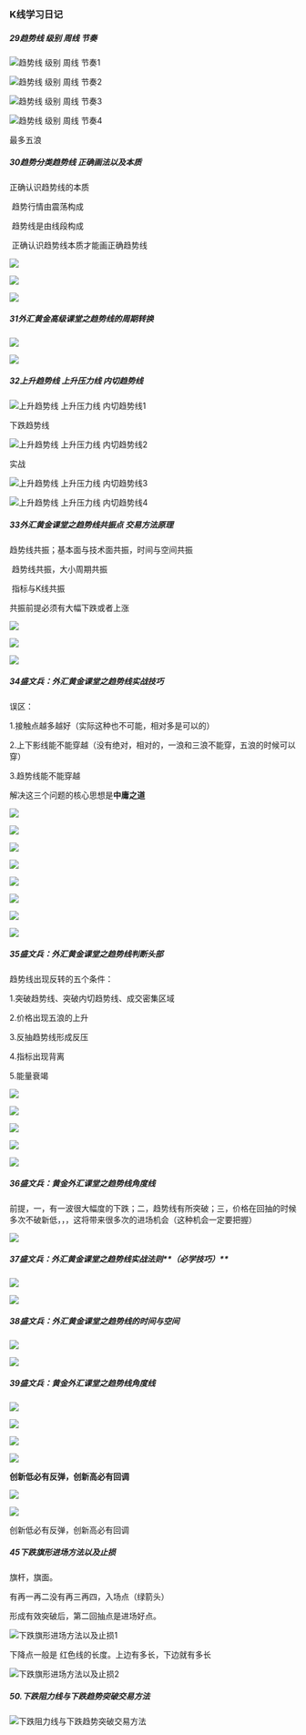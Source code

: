 ### K线学习日记

##### 29趋势线 级别 周线 节奏

![趋势线 级别 周线 节奏1](https://github.com/IgarashiTakashi/Shengwenbing/raw/master/ShengwenbingPic/29%E8%B6%8B%E5%8A%BF%E7%BA%BF%20%E7%BA%A7%E5%88%AB%20%E5%91%A8%E7%BA%BF%20%E8%8A%82%E5%A5%8F1.png)

![趋势线 级别 周线 节奏2](https://github.com/IgarashiTakashi/Shengwenbing/raw/master/ShengwenbingPic/29%E8%B6%8B%E5%8A%BF%E7%BA%BF%20%E7%BA%A7%E5%88%AB%20%E5%91%A8%E7%BA%BF%20%E8%8A%82%E5%A5%8F2.png)

![趋势线 级别 周线 节奏3](https://github.com/IgarashiTakashi/Shengwenbing/raw/master/ShengwenbingPic/29%E8%B6%8B%E5%8A%BF%E7%BA%BF%20%E7%BA%A7%E5%88%AB%20%E5%91%A8%E7%BA%BF%20%E8%8A%82%E5%A5%8F3.png)

![趋势线 级别 周线 节奏4](https://github.com/IgarashiTakashi/Shengwenbing/raw/master/ShengwenbingPic/29%E8%B6%8B%E5%8A%BF%E7%BA%BF%20%E7%BA%A7%E5%88%AB%20%E5%91%A8%E7%BA%BF%20%E8%8A%82%E5%A5%8F4.png)



最多五浪

##### 30趋势分类趋势线 正确画法以及本质

正确认识趋势线的本质

​	趋势行情由震荡构成

​	趋势线是由线段构成

​	正确认识趋势线本质才能画正确趋势线

![](https://github.com/IgarashiTakashi/Shengwenbing/raw/master/ShengwenbingPic/30%E6%AD%A3%E7%A1%AE%E7%94%BB%E6%B3%95%E4%BB%A5%E5%8F%8A%E6%9C%AC%E8%B4%A81.png)

![](https://github.com/IgarashiTakashi/Shengwenbing/raw/master/ShengwenbingPic/30%E6%AD%A3%E7%A1%AE%E7%94%BB%E6%B3%95%E4%BB%A5%E5%8F%8A%E6%9C%AC%E8%B4%A82.png)

![](https://github.com/IgarashiTakashi/Shengwenbing/raw/master/ShengwenbingPic/30%E6%AD%A3%E7%A1%AE%E7%94%BB%E6%B3%95%E4%BB%A5%E5%8F%8A%E6%9C%AC%E8%B4%A83.png)



##### 31外汇黄金高级课堂之趋势线的周期转换

![](https://github.com/IgarashiTakashi/Shengwenbing/raw/master/ShengwenbingPic/31%E5%A4%96%E6%B1%87%E9%BB%84%E9%87%91%E9%AB%98%E7%BA%A7%E8%AF%BE%E5%A0%82%E4%B9%8B%E8%B6%8B%E5%8A%BF%E7%BA%BF%E7%9A%84%E5%91%A8%E6%9C%9F%E8%BD%AC%E6%8D%A21.png)

![](https://github.com/IgarashiTakashi/Shengwenbing/raw/master/ShengwenbingPic/31%E5%A4%96%E6%B1%87%E9%BB%84%E9%87%91%E9%AB%98%E7%BA%A7%E8%AF%BE%E5%A0%82%E4%B9%8B%E8%B6%8B%E5%8A%BF%E7%BA%BF%E7%9A%84%E5%91%A8%E6%9C%9F%E8%BD%AC%E6%8D%A22.png)

##### 32上升趋势线 上升压力线 内切趋势线

![上升趋势线 上升压力线 内切趋势线1](https://github.com/IgarashiTakashi/Shengwenbing/raw/master/ShengwenbingPic/32%E4%B8%8A%E5%8D%87%E8%B6%8B%E5%8A%BF%E7%BA%BF%20%E4%B8%8A%E5%8D%87%E5%8E%8B%E5%8A%9B%E7%BA%BF%20%E5%86%85%E5%88%87%E8%B6%8B%E5%8A%BF%E7%BA%BF1.png)



下跌趋势线

![上升趋势线 上升压力线 内切趋势线2](https://github.com/IgarashiTakashi/Shengwenbing/raw/master/ShengwenbingPic/32%E4%B8%8A%E5%8D%87%E8%B6%8B%E5%8A%BF%E7%BA%BF%20%E4%B8%8A%E5%8D%87%E5%8E%8B%E5%8A%9B%E7%BA%BF%20%E5%86%85%E5%88%87%E8%B6%8B%E5%8A%BF%E7%BA%BF2.png)

实战

![上升趋势线 上升压力线 内切趋势线3](https://github.com/IgarashiTakashi/Shengwenbing/raw/master/ShengwenbingPic/32%E4%B8%8A%E5%8D%87%E8%B6%8B%E5%8A%BF%E7%BA%BF%20%E4%B8%8A%E5%8D%87%E5%8E%8B%E5%8A%9B%E7%BA%BF%20%E5%86%85%E5%88%87%E8%B6%8B%E5%8A%BF%E7%BA%BF3.png)

![上升趋势线 上升压力线 内切趋势线4](https://github.com/IgarashiTakashi/Shengwenbing/raw/master/ShengwenbingPic/32%E4%B8%8A%E5%8D%87%E8%B6%8B%E5%8A%BF%E7%BA%BF%20%E4%B8%8A%E5%8D%87%E5%8E%8B%E5%8A%9B%E7%BA%BF%20%E5%86%85%E5%88%87%E8%B6%8B%E5%8A%BF%E7%BA%BF4.png)

##### 33外汇黄金课堂之趋势线共振点 交易方法原理

趋势线共振；基本面与技术面共振，时间与空间共振

​						趋势线共振，大小周期共振

​						指标与K线共振

共振前提必须有大幅下跌或者上涨

![](https://github.com/IgarashiTakashi/Shengwenbing/raw/master/ShengwenbingPic/33%E5%A4%96%E6%B1%87%E9%BB%84%E9%87%91%E8%AF%BE%E5%A0%82%E4%B9%8B%E8%B6%8B%E5%8A%BF%E7%BA%BF%E5%85%B1%E6%8C%AF%E7%82%B9%20%E4%BA%A4%E6%98%93%E6%96%B9%E6%B3%95%E5%8E%9F%E7%90%861.png)

![](https://github.com/IgarashiTakashi/Shengwenbing/raw/master/ShengwenbingPic/33%E5%A4%96%E6%B1%87%E9%BB%84%E9%87%91%E8%AF%BE%E5%A0%82%E4%B9%8B%E8%B6%8B%E5%8A%BF%E7%BA%BF%E5%85%B1%E6%8C%AF%E7%82%B9%20%E4%BA%A4%E6%98%93%E6%96%B9%E6%B3%95%E5%8E%9F%E7%90%862.png)

![](https://github.com/IgarashiTakashi/Shengwenbing/raw/master/ShengwenbingPic/33%E5%A4%96%E6%B1%87%E9%BB%84%E9%87%91%E8%AF%BE%E5%A0%82%E4%B9%8B%E8%B6%8B%E5%8A%BF%E7%BA%BF%E5%85%B1%E6%8C%AF%E7%82%B9%20%E4%BA%A4%E6%98%93%E6%96%B9%E6%B3%95%E5%8E%9F%E7%90%863.png)

##### 34盛文兵：外汇黄金课堂之趋势线实战技巧

误区：

1.接触点越多越好（实际这种也不可能，相对多是可以的）

2.上下影线能不能穿越（没有绝对，相对的，一浪和三浪不能穿，五浪的时候可以穿）

3.趋势线能不能穿越

解决这三个问题的核心思想是**中庸之道**

![](https://github.com/IgarashiTakashi/Shengwenbing/raw/master/ShengwenbingPic/34%E7%9B%9B%E6%96%87%E5%85%B5%EF%BC%9A%E5%A4%96%E6%B1%87%E9%BB%84%E9%87%91%E8%AF%BE%E5%A0%82%E4%B9%8B%E8%B6%8B%E5%8A%BF%E7%BA%BF%E5%AE%9E%E6%88%98%E6%8A%80%E5%B7%A71.png)

![](https://github.com/IgarashiTakashi/Shengwenbing/raw/master/ShengwenbingPic/34%E7%9B%9B%E6%96%87%E5%85%B5%EF%BC%9A%E5%A4%96%E6%B1%87%E9%BB%84%E9%87%91%E8%AF%BE%E5%A0%82%E4%B9%8B%E8%B6%8B%E5%8A%BF%E7%BA%BF%E5%AE%9E%E6%88%98%E6%8A%80%E5%B7%A72.png)

![](https://github.com/IgarashiTakashi/Shengwenbing/raw/master/ShengwenbingPic/34%E7%9B%9B%E6%96%87%E5%85%B5%EF%BC%9A%E5%A4%96%E6%B1%87%E9%BB%84%E9%87%91%E8%AF%BE%E5%A0%82%E4%B9%8B%E8%B6%8B%E5%8A%BF%E7%BA%BF%E5%AE%9E%E6%88%98%E6%8A%80%E5%B7%A73.png)

![](https://github.com/IgarashiTakashi/Shengwenbing/raw/master/ShengwenbingPic/34%E7%9B%9B%E6%96%87%E5%85%B5%EF%BC%9A%E5%A4%96%E6%B1%87%E9%BB%84%E9%87%91%E8%AF%BE%E5%A0%82%E4%B9%8B%E8%B6%8B%E5%8A%BF%E7%BA%BF%E5%AE%9E%E6%88%98%E6%8A%80%E5%B7%A74.png)

![](https://github.com/IgarashiTakashi/Shengwenbing/raw/master/ShengwenbingPic/34%E7%9B%9B%E6%96%87%E5%85%B5%EF%BC%9A%E5%A4%96%E6%B1%87%E9%BB%84%E9%87%91%E8%AF%BE%E5%A0%82%E4%B9%8B%E8%B6%8B%E5%8A%BF%E7%BA%BF%E5%AE%9E%E6%88%98%E6%8A%80%E5%B7%A75.png)

![](https://github.com/IgarashiTakashi/Shengwenbing/raw/master/ShengwenbingPic/34%E7%9B%9B%E6%96%87%E5%85%B5%EF%BC%9A%E5%A4%96%E6%B1%87%E9%BB%84%E9%87%91%E8%AF%BE%E5%A0%82%E4%B9%8B%E8%B6%8B%E5%8A%BF%E7%BA%BF%E5%AE%9E%E6%88%98%E6%8A%80%E5%B7%A76.png)

![](https://github.com/IgarashiTakashi/Shengwenbing/raw/master/ShengwenbingPic/34%E7%9B%9B%E6%96%87%E5%85%B5%EF%BC%9A%E5%A4%96%E6%B1%87%E9%BB%84%E9%87%91%E8%AF%BE%E5%A0%82%E4%B9%8B%E8%B6%8B%E5%8A%BF%E7%BA%BF%E5%AE%9E%E6%88%98%E6%8A%80%E5%B7%A77.png)

![](https://github.com/IgarashiTakashi/Shengwenbing/raw/master/ShengwenbingPic/34%E7%9B%9B%E6%96%87%E5%85%B5%EF%BC%9A%E5%A4%96%E6%B1%87%E9%BB%84%E9%87%91%E8%AF%BE%E5%A0%82%E4%B9%8B%E8%B6%8B%E5%8A%BF%E7%BA%BF%E5%AE%9E%E6%88%98%E6%8A%80%E5%B7%A78.png)



##### 35盛文兵：外汇黄金课堂之趋势线判断头部

趋势线出现反转的五个条件：

1.突破趋势线、突破内切趋势线、成交密集区域

2.价格出现五浪的上升

3.反抽趋势线形成反压

4.指标出现背离

5.能量衰竭

![](https://github.com/IgarashiTakashi/Shengwenbing/raw/master/ShengwenbingPic/35%E7%9B%9B%E6%96%87%E5%85%B5%EF%BC%9A%E5%A4%96%E6%B1%87%E9%BB%84%E9%87%91%E8%AF%BE%E5%A0%82%E4%B9%8B%E8%B6%8B%E5%8A%BF%E7%BA%BF%E5%88%A4%E6%96%AD%E5%A4%B4%E9%83%A81.png)

![](https://github.com/IgarashiTakashi/Shengwenbing/raw/master/ShengwenbingPic/35%E7%9B%9B%E6%96%87%E5%85%B5%EF%BC%9A%E5%A4%96%E6%B1%87%E9%BB%84%E9%87%91%E8%AF%BE%E5%A0%82%E4%B9%8B%E8%B6%8B%E5%8A%BF%E7%BA%BF%E5%88%A4%E6%96%AD%E5%A4%B4%E9%83%A82.png)

![](https://github.com/IgarashiTakashi/Shengwenbing/raw/master/ShengwenbingPic/35%E7%9B%9B%E6%96%87%E5%85%B5%EF%BC%9A%E5%A4%96%E6%B1%87%E9%BB%84%E9%87%91%E8%AF%BE%E5%A0%82%E4%B9%8B%E8%B6%8B%E5%8A%BF%E7%BA%BF%E5%88%A4%E6%96%AD%E5%A4%B4%E9%83%A83.png)

![](https://github.com/IgarashiTakashi/Shengwenbing/raw/master/ShengwenbingPic/35%E7%9B%9B%E6%96%87%E5%85%B5%EF%BC%9A%E5%A4%96%E6%B1%87%E9%BB%84%E9%87%91%E8%AF%BE%E5%A0%82%E4%B9%8B%E8%B6%8B%E5%8A%BF%E7%BA%BF%E5%88%A4%E6%96%AD%E5%A4%B4%E9%83%A84.png)

![](https://github.com/IgarashiTakashi/Shengwenbing/raw/master/ShengwenbingPic/35%E7%9B%9B%E6%96%87%E5%85%B5%EF%BC%9A%E5%A4%96%E6%B1%87%E9%BB%84%E9%87%91%E8%AF%BE%E5%A0%82%E4%B9%8B%E8%B6%8B%E5%8A%BF%E7%BA%BF%E5%88%A4%E6%96%AD%E5%A4%B4%E9%83%A85.png)



##### 36盛文兵：黄金外汇课堂之趋势线角度线

前提，一，有一波很大幅度的下跌；二，趋势线有所突破；三，价格在回抽的时候多次不破新低，，，这将带来很多次的进场机会（这种机会一定要把握）

![](https://github.com/IgarashiTakashi/Shengwenbing/raw/master/ShengwenbingPic/36%E7%9B%9B%E6%96%87%E5%85%B5%EF%BC%9A%E9%BB%84%E9%87%91%E5%A4%96%E6%B1%87%E8%AF%BE%E5%A0%82%E4%B9%8B%E8%B6%8B%E5%8A%BF%E7%BA%BF%E8%A7%92%E5%BA%A6%E7%BA%BF.png)



##### 37盛文兵：外汇黄金课堂之趋势线实战法则**（*必学技巧*）**

![](https://github.com/IgarashiTakashi/Shengwenbing/raw/master/ShengwenbingPic/37%E7%9B%9B%E6%96%87%E5%85%B5%EF%BC%9A%E5%A4%96%E6%B1%87%E9%BB%84%E9%87%91%E8%AF%BE%E5%A0%82%E4%B9%8B%E8%B6%8B%E5%8A%BF%E7%BA%BF%E5%AE%9E%E6%88%98%E6%B3%95%E5%88%99%EF%BC%88%E5%BF%85%E5%AD%A6%E6%8A%80%E5%B7%A7%EF%BC%891.png)

![](https://github.com/IgarashiTakashi/Shengwenbing/raw/master/ShengwenbingPic/37%E7%9B%9B%E6%96%87%E5%85%B5%EF%BC%9A%E5%A4%96%E6%B1%87%E9%BB%84%E9%87%91%E8%AF%BE%E5%A0%82%E4%B9%8B%E8%B6%8B%E5%8A%BF%E7%BA%BF%E5%AE%9E%E6%88%98%E6%B3%95%E5%88%99%EF%BC%88%E5%BF%85%E5%AD%A6%E6%8A%80%E5%B7%A7%EF%BC%892.png)



##### 38盛文兵：外汇黄金课堂之趋势线的时间与空间

![](https://github.com/IgarashiTakashi/Shengwenbing/raw/master/ShengwenbingPic/38%E7%9B%9B%E6%96%87%E5%85%B5%EF%BC%9A%E5%A4%96%E6%B1%87%E9%BB%84%E9%87%91%E8%AF%BE%E5%A0%82%E4%B9%8B%E8%B6%8B%E5%8A%BF%E7%BA%BF%E7%9A%84%E6%97%B6%E9%97%B4%E4%B8%8E%E7%A9%BA%E9%97%B41.png)

![](https://github.com/IgarashiTakashi/Shengwenbing/raw/master/ShengwenbingPic/38%E7%9B%9B%E6%96%87%E5%85%B5%EF%BC%9A%E5%A4%96%E6%B1%87%E9%BB%84%E9%87%91%E8%AF%BE%E5%A0%82%E4%B9%8B%E8%B6%8B%E5%8A%BF%E7%BA%BF%E7%9A%84%E6%97%B6%E9%97%B4%E4%B8%8E%E7%A9%BA%E9%97%B42.png)



##### 39盛文兵：黄金外汇课堂之趋势线角度线

![](https://github.com/IgarashiTakashi/Shengwenbing/raw/master/ShengwenbingPic/39%E7%9B%9B%E6%96%87%E5%85%B5%EF%BC%9A%E5%A4%96%E6%B1%87%E9%BB%84%E9%87%91%E8%AF%BE%E5%A0%82%E4%B9%8B%E8%B6%8B%E5%8A%BF%E7%BA%BF%E5%BA%95%E9%83%A8%E9%A1%B6%E9%83%A8%E4%BA%A4%E6%98%93%E6%8A%80%E5%B7%A71.png)

![](https://github.com/IgarashiTakashi/Shengwenbing/raw/master/ShengwenbingPic/39%E7%9B%9B%E6%96%87%E5%85%B5%EF%BC%9A%E5%A4%96%E6%B1%87%E9%BB%84%E9%87%91%E8%AF%BE%E5%A0%82%E4%B9%8B%E8%B6%8B%E5%8A%BF%E7%BA%BF%E5%BA%95%E9%83%A8%E9%A1%B6%E9%83%A8%E4%BA%A4%E6%98%93%E6%8A%80%E5%B7%A72.png)

![](https://github.com/IgarashiTakashi/Shengwenbing/raw/master/ShengwenbingPic/39%E7%9B%9B%E6%96%87%E5%85%B5%EF%BC%9A%E5%A4%96%E6%B1%87%E9%BB%84%E9%87%91%E8%AF%BE%E5%A0%82%E4%B9%8B%E8%B6%8B%E5%8A%BF%E7%BA%BF%E5%BA%95%E9%83%A8%E9%A1%B6%E9%83%A8%E4%BA%A4%E6%98%93%E6%8A%80%E5%B7%A73.png)

![](https://github.com/IgarashiTakashi/Shengwenbing/raw/master/ShengwenbingPic/39%E7%9B%9B%E6%96%87%E5%85%B5%EF%BC%9A%E5%A4%96%E6%B1%87%E9%BB%84%E9%87%91%E8%AF%BE%E5%A0%82%E4%B9%8B%E8%B6%8B%E5%8A%BF%E7%BA%BF%E5%BA%95%E9%83%A8%E9%A1%B6%E9%83%A8%E4%BA%A4%E6%98%93%E6%8A%80%E5%B7%A74.png)

**创新低必有反弹，创新高必有回调**

![](https://github.com/IgarashiTakashi/Shengwenbing/raw/master/ShengwenbingPic/39%E7%9B%9B%E6%96%87%E5%85%B5%EF%BC%9A%E5%A4%96%E6%B1%87%E9%BB%84%E9%87%91%E8%AF%BE%E5%A0%82%E4%B9%8B%E8%B6%8B%E5%8A%BF%E7%BA%BF%E5%BA%95%E9%83%A8%E9%A1%B6%E9%83%A8%E4%BA%A4%E6%98%93%E6%8A%80%E5%B7%A75.png)

![](https://github.com/IgarashiTakashi/Shengwenbing/raw/master/ShengwenbingPic/39%E7%9B%9B%E6%96%87%E5%85%B5%EF%BC%9A%E5%A4%96%E6%B1%87%E9%BB%84%E9%87%91%E8%AF%BE%E5%A0%82%E4%B9%8B%E8%B6%8B%E5%8A%BF%E7%BA%BF%E5%BA%95%E9%83%A8%E9%A1%B6%E9%83%A8%E4%BA%A4%E6%98%93%E6%8A%80%E5%B7%A76.png)

创新低必有反弹，创新高必有回调



##### 45下跌旗形进场方法以及止损

旗杆，旗面。

有再一再二没有再三再四，入场点（绿箭头）

形成有效突破后，第二回抽点是进场好点。



![下跌旗形进场方法以及止损1](https://github.com/IgarashiTakashi/Shengwenbing/raw/master/ShengwenbingPic/45%E4%B8%8B%E8%B7%8C%E6%97%97%E5%BD%A2%E8%BF%9B%E5%9C%BA%E6%96%B9%E6%B3%95%E4%BB%A5%E5%8F%8A%E6%AD%A2%E6%8D%9F1.png)

下降点一般是 红色线的长度。上边有多长，下边就有多长

![下跌旗形进场方法以及止损2](https://github.com/IgarashiTakashi/Shengwenbing/raw/master/ShengwenbingPic/45%E4%B8%8B%E8%B7%8C%E6%97%97%E5%BD%A2%E8%BF%9B%E5%9C%BA%E6%96%B9%E6%B3%95%E4%BB%A5%E5%8F%8A%E6%AD%A2%E6%8D%9F2.png)

##### 50.下跌阻力线与下跌趋势突破交易方法

![下跌阻力线与下跌趋势突破交易方法](https://github.com/IgarashiTakashi/Shengwenbing/raw/master/ShengwenbingPic/50%E4%B8%8B%E8%B7%8C%E9%98%BB%E5%8A%9B%E7%BA%BF%E4%B8%8E%E4%B8%8B%E8%B7%8C%E8%B6%8B%E5%8A%BF%E7%AA%81%E7%A0%B4%E4%BA%A4%E6%98%93%E6%96%B9%E6%B3%95.png)

